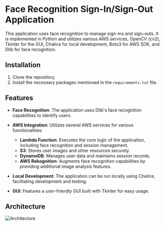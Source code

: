 # Face Recognition Sign-In/Sign-Out Application

This application uses face recognition to manage sign-ins and sign-outs. It is implemented in Python and utilizes various AWS services, OpenCV (cv2), Tkinter for the GUI, Chalice for local development, Boto3 for AWS SDK, and Dlib for face recognition.
  
## Installation

1. Clone the repository.
2. Install the necessary packages mentioned in the `requirements.txt` file.


## Features

- **Face Recognition**: The application uses Dlib's face recognition capabilities to identify users.
- **AWS Integration**: Utilizes several AWS services for various functionalities:
  
  - **Lambda Function**: Executes the core logic of the application, including face recognition and session management.
  - **S3**: Stores user images and other resources securely.
  - **DynamoDB**: Manages user data and maintains session records.
  - **AWS Rekognition**: Augments face recognition capabilities by providing additional image analysis features.
    
- **Local Development**: The application can be run locally using Chalice, facilitating development and testing.
- **GUI**: Features a user-friendly GUI built with Tkinter for easy usage.

## Architecture
![Architecture](architecture.png)
